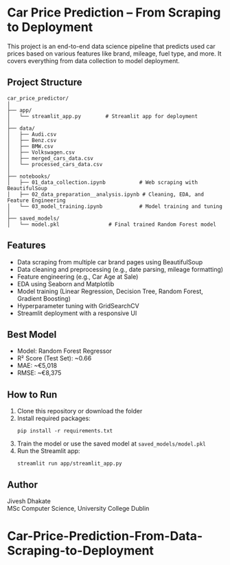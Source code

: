 # Car Price Prediction – From Scraping to Deployment

This project is an end-to-end data science pipeline that predicts used car prices based on various features like brand, mileage, fuel type, and more. It covers everything from data collection to model deployment.

## Project Structure

```
car_price_predictor/
│
├── app/
│   └── streamlit_app.py        # Streamlit app for deployment
│
├── data/
│   ├── Audi.csv
│   ├── Benz.csv
│   ├── BMW.csv
│   ├── Volkswagen.csv
│   ├── merged_cars_data.csv
│   └── processed_cars_data.csv
│
├── notebooks/
│   ├── 01_data_collection.ipynb           # Web scraping with BeautifulSoup
│   ├── 02_data_preparation__analysis.ipynb # Cleaning, EDA, and Feature Engineering
│   └── 03_model_training.ipynb            # Model training and tuning
│
├── saved_models/
│   └── model.pkl                # Final trained Random Forest model
```

## Features

- Data scraping from multiple car brand pages using BeautifulSoup
- Data cleaning and preprocessing (e.g., date parsing, mileage formatting)
- Feature engineering (e.g., Car Age at Sale)
- EDA using Seaborn and Matplotlib
- Model training (Linear Regression, Decision Tree, Random Forest, Gradient Boosting)
- Hyperparameter tuning with GridSearchCV
- Streamlit deployment with a responsive UI

## Best Model

- Model: Random Forest Regressor
- R² Score (Test Set): ~0.66
- MAE: ~€5,018  
- RMSE: ~€8,375

## How to Run

1. Clone this repository or download the folder
2. Install required packages:
   ```
   pip install -r requirements.txt
   ```
3. Train the model or use the saved model at `saved_models/model.pkl`
4. Run the Streamlit app:
   ```
   streamlit run app/streamlit_app.py
   ```

## Author

Jivesh Dhakate  
MSc Computer Science, University College Dublin
# Car-Price-Prediction-From-Data-Scraping-to-Deployment
